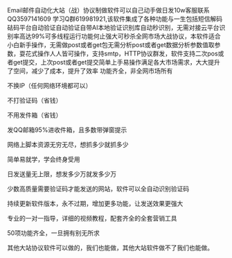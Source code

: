 Email邮件自动化大站（战）协议制做软件可以自己动手做日发10w客服联系QQ3597141609 学习Q群619981921,该软件集成了各种功能与一生包括短信解码砝码平台自动验证自动验证自带AI本地验证识别库自动秒识别，无需对接云平台识别率高达99%可多线程运行功能何止强大可秒杀全网市场大战协议，本软件适合小白新手操作，无需做post或者get包无需分析post或者get数据分析参数值取参数，耍花式操作人人皆可操作，支持smtp，HTTP协议群发，软件支持二次pos或者get提交，上次post或者get提交简单上手易操作满足各大市场需求，大大提升了空间，减少了成本，提升了效率 功能齐全，非全网市场所有

不换IP（任何网络环境都可以）

不打验证码（省钱）

不用发件箱（省钱）

发QQ邮箱95%进收件箱，且多数带弹窗提示

网络上脚本资源无穷无尽，想抓多少就抓多少

简单易就学，学会终身受用

日发送量无上限，想发多少万就发多少万

少数高质量需要验证码才能发送的网站，软件可以全自动识别验证码

持续更新软件版本，永不过期，增加更多功能，让发送效果更强大

专业的一对一指导，详细的视频教程，配套齐全的全套营销工具

50项功能齐全，一旦拥有别无所求

其他大站协议软件可以做的，我们也能做，其他大站软件做不了我们也能做。





